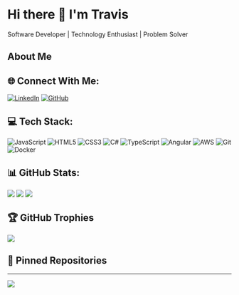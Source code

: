 # Hi there 👋 I'm Travis

Software Developer | Technology Enthusiast | Problem Solver

## About Me
<!--
You can uncomment and customize these points:
- 🔭 I'm currently working on [project or technology]
- 🌱 I'm currently learning [technology or skill]
- 👯 I'm looking to collaborate on [types of projects]
- 💬 Ask me about [topics you're knowledgeable about]
- 📫 How to reach me: [your email or preferred contact method]
- 😄 Pronouns: [your pronouns]
- ⚡ Fun fact: [something interesting about you]
-->

## 🌐 Connect With Me:
[![LinkedIn](https://img.shields.io/badge/LinkedIn-%230077B5.svg?logo=linkedin&logoColor=white)](https://www.linkedin.com/in/your-linkedin-username/) 
[![GitHub](https://img.shields.io/badge/GitHub-%23121011.svg?logo=github&logoColor=white)](https://github.com/mallek)

## 💻 Tech Stack:
![JavaScript](https://img.shields.io/badge/javascript-%23323330.svg?style=for-the-badge&logo=javascript&logoColor=%23F7DF1E) 
![HTML5](https://img.shields.io/badge/html5-%23E34F26.svg?style=for-the-badge&logo=html5&logoColor=white) 
![CSS3](https://img.shields.io/badge/css3-%231572B6.svg?style=for-the-badge&logo=css3&logoColor=white)
![C#](https://img.shields.io/badge/c%23-%23239120.svg?style=for-the-badge&logo=csharp&logoColor=white)
![TypeScript](https://img.shields.io/badge/typescript-%23007ACC.svg?style=for-the-badge&logo=typescript&logoColor=white)
![Angular](https://img.shields.io/badge/angular-%23DD0031.svg?style=for-the-badge&logo=angular&logoColor=white)
![AWS](https://img.shields.io/badge/AWS-%23FF9900.svg?style=for-the-badge&logo=amazon-aws&logoColor=white)
![Git](https://img.shields.io/badge/git-%23F05033.svg?style=for-the-badge&logo=git&logoColor=white)
![Docker](https://img.shields.io/badge/docker-%230db7ed.svg?style=for-the-badge&logo=docker&logoColor=white)

## 📊 GitHub Stats:
![](https://github-readme-stats.vercel.app/api?username=mallek&theme=dark&hide_border=false&include_all_commits=true&count_private=true)
![](https://github-readme-streak-stats.herokuapp.com/?user=mallek&theme=dark&hide_border=false)
![](https://github-readme-stats.vercel.app/api/top-langs/?username=mallek&theme=dark&hide_border=false&include_all_commits=true&count_private=true&layout=compact)

## 🏆 GitHub Trophies
![](https://github-profile-trophy.vercel.app/?username=mallek&theme=radical&no-frame=false&no-bg=true&margin-w=4)

## 📌 Pinned Repositories
<!-- You can add your best repositories here using this format:
<a href="https://github.com/mallek/repo-name">
  <img align="center" src="https://github-readme-stats.vercel.app/api/pin/?username=mallek&repo=repo-name&theme=dark" />
</a>
-->

---
[![](https://visitcount.itsvg.in/api?id=mallek&icon=0&color=1)](https://visitcount.itsvg.in)

<!-- Thanks for visiting my profile! -->
